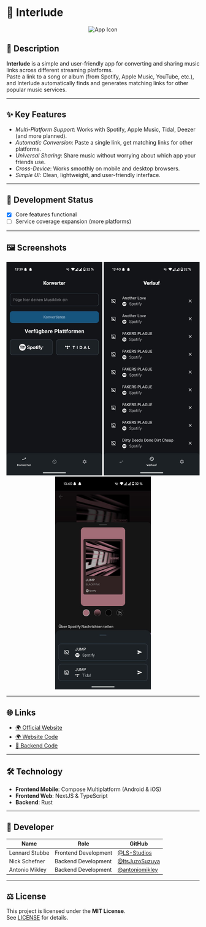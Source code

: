# 🎵 Interlude

<!-- App-Icon -->
<p align="center">
  <img src="icons/Interlude_Icon.png" alt="App Icon" width="120"/>
</p>

## 📝 Description
**Interlude** is a simple and user-friendly app for converting and sharing music links across different streaming platforms.  
Paste a link to a song or album (from Spotify, Apple Music, YouTube, etc.), and Interlude automatically finds and generates matching links for other popular music services.  

---

## ✨ Key Features
- *Multi-Platform Support*: Works with Spotify, Apple Music, Tidal, Deezer (and more planned).  
- *Automatic Conversion*: Paste a single link, get matching links for other platforms.  
- *Universal Sharing*: Share music without worrying about which app your friends use.  
- *Cross-Device*: Works smoothly on mobile and desktop browsers.  
- *Simple UI*: Clean, lightweight, and user-friendly interface.  

---

## 🚀 Development Status
- [x] Core features functional  
- [ ] Service coverage expansion (more platforms)

---

## 🖼️ Screenshots
<!-- Replace with actual paths to your screenshots -->
<p align="center">
  <img src="screenshots/Screenshot-Converter.png" width="250"/>
  <img src="screenshots/Screenshot-History.png" width="250"/>
  <img src="screenshots/Screenshot-Share-Dialog.png" width="250"/>
</p>

---

## 🌐 Links
- [🌍 Official Website](https://interlude.leshift.de/)  
- [🌍 Website Code](https://github.com/LS-Studios/Interlude-Web-Client)
- [📖 Backend Code](https://github.com/antoniomikley/interlude_server)

---

## 🛠️ Technology
- **Frontend Mobile**: Compose Multiplatform (Android & iOS)
- **Frontend Web**: NextJS & TypeScript
- **Backend**: Rust  

---

## 👤 Developer
| Name          | Role                  | GitHub                                        |
|---------------|-----------------------|-----------------------------------------------|
| Lennard Stubbe | Frontend Development  | [@LS-Studios](https://github.com/LS-Studios)          |
| Nick Schefner  | Backend Development   | [@ItsJuzoSuzuya](https://github.com/ItsJuzoSuzuya)      |
| Antonio Mikley | Backend Development   | [@antoniomikley](https://github.com/antoniomikley) |


---

## ⚖️ License
This project is licensed under the **MIT License**.  
See [LICENSE](LICENSE) for details.
